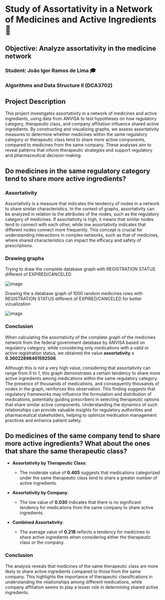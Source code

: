 # Study of Assortativity in a Network of Medicines and Active Ingredients :busts_in_silhouette:

## Objective: Analyze assortativity in the medicine network

### Student: João Igor Ramos de Lima :mortar_board:

### Algorithms and Data Structure II (DCA3702)

## Project Description

This project investigates assortativity in a network of medicines and active ingredients, using data from ANVISA to test hypotheses on how regulatory category, therapeutic class, and company affiliation influence shared active ingredients. By constructing and visualizing graphs, we assess assortativity measures to determine whether medicines within the same regulatory category or therapeutic class tend to share more active components, compared to medicines from the same company. These analyses aim to reveal patterns that inform therapeutic strategies and support regulatory and pharmaceutical decision-making.

## Do medicines in the same regulatory category tend to share more active ingredients?

### Assortativity

Assortativity is a measure that indicates the tendency of nodes in a network to share similar characteristics. In the context of graphs, assortativity can be analyzed in relation to the attributes of the nodes, such as the regulatory category of medicines. If assortativity is high, it means that similar nodes tend to connect with each other, while low assortativity indicates that different nodes connect more frequently. This concept is crucial for understanding interactions in complex networks, such as that of medicines, where shared characteristics can impact the efficacy and safety of prescriptions.

### Drawing graphs

Trying to draw the complete database graph with REGISTRATION STATUS different of EXPIRED/CANCELED

![image](https://github.com/user-attachments/assets/31957735-8df1-48d8-968f-4cb6ac96134e)

Drawing the a database graph of 1000 random medicines rows with REGISTRATION STATUS different of EXPIRED/CANCELED for better vizualization

![image](https://github.com/user-attachments/assets/a3861171-abbd-46fe-9c19-1d15bb2f6de0)

### Conclusion

When calculating the assortativity of the complete graph of the medicines network from the federal government database by ANVISA based on regulatory category, while considering only medications with a valid or active registration status, we obtained the value **assortativity = 0.36022898461592506**.

Although this is not a very high value, considering that assortativity can range from 0 to 1, this graph demonstrates a certain tendency to share more active ingredients among medications within the same regulatory category. The presence of thousands of medications, and consequently thousands of nodes in the graph, reinforces this observation. This finding suggests that regulatory frameworks may influence the formulation and distribution of medications, potentially guiding prescribers in selecting therapeutic options that share similar active components. Understanding the dynamics of such relationships can provide valuable insights for regulatory authorities and pharmaceutical stakeholders, helping to optimize medication management practices and enhance patient safety.

## Do medicines of the same company tend to share more active ingredients? What about the ones that share the same therapeutic class?
- **Assortativity by Therapeutic Class**: 
  - The moderate value of **0.405** suggests that medications categorized under the same therapeutic class tend to share a greater number of active ingredients.
  
- **Assortativity by Company**: 
  - The low value of **0.030** indicates that there is no significant tendency for medications from the same company to share active ingredients.

- **Combined Assortativity**: 
  - The average value of **0.218** reflects a tendency for medicines to share active ingredients when considering either the therapeutic class or the company.

### Conclusion
The analysis reveals that medicines of the same therapeutic class are more likely to share active ingredients compared to those from the same company. This highlights the importance of therapeutic classifications in understanding the relationships among different medications, while company affiliation seems to play a lesser role in determining shared active ingredients.

